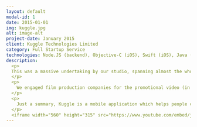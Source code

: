 ```yaml
---
layout: default
modal-id: 1
date: 2015-01-01
img: kuggle.jpg
alt: image-alt
project-date: January 2015
client: Kuggle Technologies Limited
category: Full Startup Service
technologies: Node.JS (backend), Objective-C (iOS), Swift (iOS), Java (Android)
description:
  <p>
  This was a massive undertaking by our studio, spanning almost the whole year
  </p>
  <p>
    We engaged film production companies for the promotional video (in order for Kuggle to get into the AppWorks 11 incubator batch), engaged multiple frontend developers to build the interface, as well as flesh out a loadbalanced backend infrastructure for scaling.
  </p>
  <p>
    Just a summary, Kuggle is a mobile application which helps people connect in the same venue by purpose. See the promotional video for details on how the app works
  </p>
  <iframe width="560" height="315" src="https://www.youtube.com/embed/jEhAPnuWQ2Y" frameborder="0" allowfullscreen></iframe>
---
```

